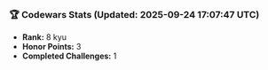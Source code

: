### 🏆 Codewars Stats (Updated: 2025-09-24 17:07:47 UTC)

- **Rank:** 8 kyu
- **Honor Points:** 3
- **Completed Challenges:** 1
